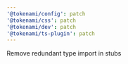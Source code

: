 ```yaml
---
'@tokenami/config': patch
'@tokenami/css': patch
'@tokenami/dev': patch
'@tokenami/ts-plugin': patch
---
```


Remove redundant type import in stubs
